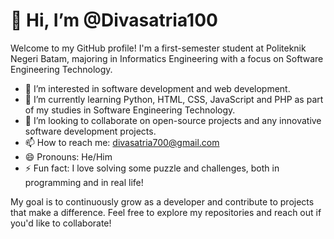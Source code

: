 # 👋 Hi, I’m @Divasatria100

Welcome to my GitHub profile! I'm a first-semester student at Politeknik Negeri Batam, majoring in Informatics Engineering with a focus on Software Engineering Technology.

- 👀 I’m interested in software development and web development.
- 🌱 I’m currently learning Python, HTML, CSS, JavaScript and PHP as part of my studies in Software Engineering Technology.
- 💞️ I’m looking to collaborate on open-source projects and any innovative software development projects.
- 📫 How to reach me: divasatria700@gmail.com
- 😄 Pronouns: He/Him
- ⚡ Fun fact: I love solving some puzzle and challenges, both in programming and in real life!

My goal is to continuously grow as a developer and contribute to projects that make a difference. Feel free to explore my repositories and reach out if you'd like to collaborate!

<!---
Divasatria100/Divasatria100 is a ✨ special ✨ repository because its `README.md` (this file) appears on your GitHub profile.
You can click the Preview link to take a look at your changes.
--->
